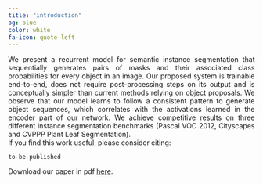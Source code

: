 ```yaml
---
title: "introduction"
bg: blue
color: white
fa-icon: quote-left
---
```


<div style="text-align: justify">
We present a recurrent model for semantic instance segmentation that sequentially generates pairs of masks and their associated class probabilities for every object in an image. Our proposed system is trainable end-to-end, does not require post-processing steps on its output and is conceptually simpler than current methods relying on object proposals. We observe that our model learns to follow a consistent pattern to generate object sequences, which correlates with the activations learned in the encoder part of our network. We achieve competitive results on three different instance segmentation benchmarks (Pascal VOC 2012, Cityscapes and CVPPP Plant Leaf Segmentation).
</div>
If you find this work useful, please consider citing:

```
to-be-published
```


Download our paper in pdf [here](https://github.com/imatge-upc/rsis/raw/gh-pages/assets/rsis.pdf).

